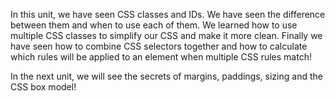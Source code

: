 In this unit, we have seen CSS classes and IDs. We have seen the difference between them and when to use each of them. We learned how to use multiple CSS classes to simplify our CSS and make it more clean. Finally we have seen how to combine CSS selectors together and how to calculate which rules will be applied to an element when multiple CSS rules match!

In the next unit, we will see the secrets of margins, paddings, sizing and the CSS box model!